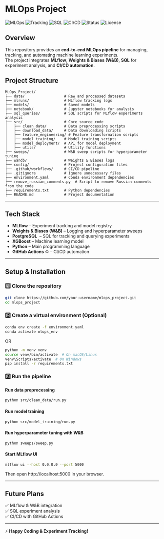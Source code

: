 #  MLOps Project
![MLOps](https://img.shields.io/badge/MLOps-Automation-blue) 
![Tracking](https://img.shields.io/badge/Tracking-MLflow%20%7C%20W%26B-orange) 
![SQL](https://img.shields.io/badge/Database-PostgreSQL-blue) 
![CI/CD](https://img.shields.io/badge/CI/CD-GitHub%20Actions-green) 
![Status](https://img.shields.io/badge/Status-Active-brightgreen) 
![License](https://img.shields.io/badge/License-MIT-lightgrey)  

##  Overview

This repository provides an **end-to-end MLOps pipeline** for managing, tracking, and automating machine learning experiments.  
The project integrates **MLflow**, **Weights & Biases (W&B)**, **SQL** for experiment analysis, and **CI/CD automation**.

##  Project Structure

```
MLOps_Project/
├── data/                  # Raw and processed datasets
├── mlruns/                # MLflow tracking logs
├── models/                # Saved models
├── notebook/              # Jupyter notebooks for analysis
├── sql_queries/           # SQL scripts for MLflow experiments analysis
├── src/                   # Core source code
│   ├── clean_data/        # Data preprocessing scripts
│   ├── download_data/     # Data downloading scripts
│   ├── feature_engineering/ # Feature transformation scripts
│   ├── model_training/    # Model training scripts
│   ├── model_deployment/  # API for model deployment
│   ├── utils/             # Utility functions
├── sweeps/                # W&B sweep scripts for hyperparameter tuning
├── wandb/                 # Weights & Biases logs
├── config/                # Project configuration files
├── .github/workflows/     # CI/CD pipeline
├── .gitignore             # Ignore unnecessary files
├── environment.yaml       # Conda environment dependencies
├── remove_russian_comments.py  # Script to remove Russian comments from the code
├── requirements.txt       # Python dependencies
├── README.md              # Project documentation
```

---

##  Tech Stack  

- **MLflow**  – Experiment tracking and model registry  
- **Weights & Biases (W&B)**  – Logging and hyperparameter sweeps  
- **PostgreSQL** ️ – SQL for tracking and querying experiments  
- **XGBoost**  – Machine learning model  
- **Python**  – Main programming language  
- **GitHub Actions** ⚙️ – CI/CD automation  

---

##  Setup & Installation  

### 1️⃣ Clone the repository  

```bash
git clone https://github.com/your-username/mlops_project.git
cd mlops_project
```

### 2️⃣ Create a virtual environment (Optional)  

```bash
conda env create -f environment.yaml
conda activate mlops_env
```

OR

```bash
python -m venv venv
source venv/bin/activate  # On macOS/Linux
venv\Scripts\activate  # On Windows
pip install -r requirements.txt
```

### 3️⃣ Run the pipeline  

#### Run data preprocessing  
```bash
python src/clean_data/run.py
```

#### Run model training  
```bash
python src/model_training/run.py
```

#### Run hyperparameter tuning with W&B  
```bash
python sweeps/sweep.py
```

#### Start MLflow UI  
```bash
mlflow ui --host 0.0.0.0 --port 5000
```
Then open http://localhost:5000 in your browser.

---

##  Future Plans

✅ MLflow & W&B integration  
✅ SQL experiment analysis  
✅ CI/CD with GitHub Actions  
 

---

⚡ **Happy Coding & Experiment Tracking!** 
